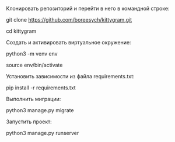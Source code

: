 Клонировать репозиторий и перейти в него в командной строке:

git clone https://github.com/boreesych/kittygram.git

cd kittygram

Cоздать и активировать виртуальное окружение:

python3 -m venv env

source env/bin/activate

Установить зависимости из файла requirements.txt:

pip install -r requirements.txt

Выполнить миграции:

python3 manage.py migrate

Запустить проект:

python3 manage.py runserver
